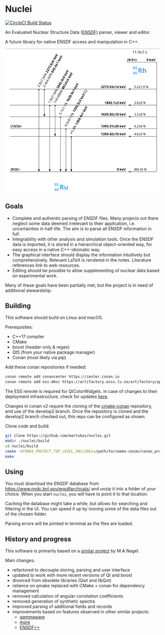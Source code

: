 # Nuclei
[![CircleCI Build Status](https://circleci.com/gh/martukas/nuclei.svg?style=shield)](https://circleci.com/gh/martukas/nuclei/tree/master)

An Evaluated Nuclear Structure Data
([ENSDF](https://www.nndc.bnl.gov/ensdf/)) 
parser, viewer and editor.

A future library for native ENSDF access and manipulation in C++.

![screenshot](documentation/Ru93EC.png)

## Goals
* Complete and authentic parsing of ENSDF files. Many projects out there neglect some data
deemed irrelevant to their application, i.e. uncertainties in half-life. The aim is to parse
all ENSDF information in full.
* Integrability with other analysis and simulation tools. Once the ENSDF data is imported,
it is stored in a hierarchical object-oriented way, for easy access in a native
C++-idiomatic way.
* The graphical interface should display the information intuitively but comprehensively.
Relevant LaTeX is rendered in the notes. Literature references link to web resources.
* Editing should be possible to allow supplementing of nuclear data based on experimental work.

Many of these goals have been partially met, but the project is in need of additional stewardship.

## Building

This software should build on Linux and macOS.

Prerequisites:
* C++17 compiler
* CMake
* boost (header-only & regex)
* Qt5 (from your native package manager)
* Conan (most likely via pip)

Add these conan repositories if needed:
```bash
conan remote add conancenter https://center.conan.io
conan remote add ess-dmsc https://artifactory.esss.lu.se/artifactory/api/conan/ecdc-conan-release
```

The ESS remote is required for QtColorWidgets. In case of changes to their deployment infrastructure, check for updates [here](https://github.com/ess-dmsc/conan-configuration).

Changes in conan v2 require the cloning of the [cmake-conan](https://github.com/conan-io/cmake-conan/tree/develop2) repository, and use of the develop2 branch.
Once the repository is cloned and the develop2 branch checked out, this repo can be configured as shown.

Clone code and build:
```bash
git clone https://github.com/martukas/nuclei.git
mkdir ./nuclei/build
cd nuclei/build
cmake -DCMAKE_PROJECT_TOP_LEVEL_INCLUDES=/path/to/cmake-conan/conan_provider.cmake ..
make
```

## Using

You must download the ENSDF database from https://www.nndc.bnl.gov/ensdfarchivals/ and unzip it into a folder of your choice. When you start `nuclei`, you will have to point it to that location.

Caching the database might take a while, but allows for searching and filtering in the UI. You can speed it up by moving some of the data files out of the chosen folder.

Parsing errors will be printed in terminal as the files are loaded.

## History and progress

This software is primarily based on a
[similar project](https://sourceforge.net/projects/nuclei/)
by M.A.Nagel.

Main changes:
* refactored to decouple storing, parsing and user interface
* updated to work with more recent versions of Qt and boost
* divorced from obsolete libraries (Qwt and libQxt)
* reliance on qmake replaced with CMake + conan for dependency management
* removed calculation of angular correlation coefficients
* removed generation of synthetic spectra
* improved parsing of additional fields and records
* improvements based on features observed in other similar projects:
    - [gammaware](https://gitlab.in2p3.fr/IPNL_GAMMA/gammaware)
    - [more](http://more.sourceforge.net/)
    - [ENSDF++](http://fy.chalmers.se/subatom/kand/2012/precalib/ENSDF++/index.html)
